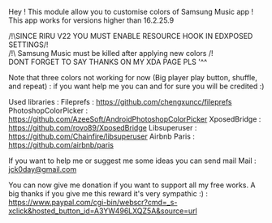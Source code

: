 Hey ! 
This module allow you to customise colors of Samsung Music app !
This app works for versions higher than 16.2.25.9

/!\SINCE RIRU V22 YOU MUST ENABLE RESOURCE HOOK IN EDXPOSED SETTINGS/!\
/!\ Samsung Music must be killed after applying new colors /!\
DONT FORGET TO SAY THANKS ON MY XDA PAGE PLS '^^

Note that three colors not working for now (Big player play button, shuffle, and repeat) : if you want help me you can and for sure you will be credited :)

Used libraries :
Fileprefs : https://github.com/chengxuncc/fileprefs
PhotoshopColorPicker : https://github.com/AzeeSoft/AndroidPhotoshopColorPicker
XposedBridge : https://github.com/rovo89/XposedBridge
Libsuperuser : https://github.com/Chainfire/libsuperuser
Airbnb Paris : https://github.com/airbnb/paris

If you want to help me or suggest me some ideas you can send mail
Mail : jck0day@gmail.com

You can now give me donation if you want to support all my free works. A big thanks if you give me this reward it's very sympathic :) : https://www.paypal.com/cgi-bin/webscr?cmd=_s-xclick&hosted_button_id=A3YW496LXQZ5A&source=url
